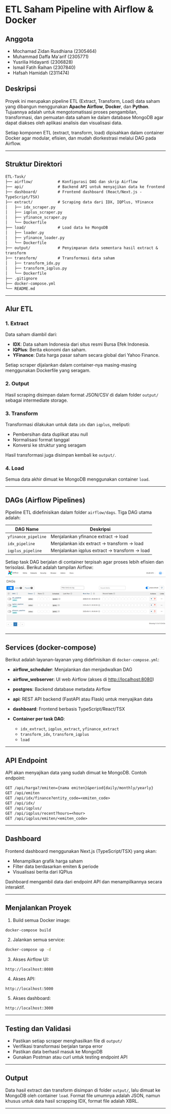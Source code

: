 # ETL Saham Pipeline with Airflow & Docker
## Anggota
- Mochamad Zidan Rusdhiana (2305464)
- Muhammad Daffa Ma'arif (2305771)
- Yusrilia Hidayanti (2306828)
- Ismail Fatih Raihan (2307840)
- Hafsah Hamidah (2311474)

## Deskripsi
Proyek ini merupakan pipeline ETL (Extract, Transform, Load) data saham yang dibangun menggunakan **Apache Airflow**, **Docker**, dan **Python**. Tujuannya adalah untuk mengotomatisasi proses pengambilan, transformasi, dan pemuatan data saham ke dalam database MongoDB agar dapat diakses oleh aplikasi analisis dan visualisasi data.

Setiap komponen ETL (extract, transform, load) dipisahkan dalam container Docker agar modular, efisien, dan mudah diorkestrasi melalui DAG pada Airflow.

---

## Struktur Direktori

```
ETL-Task/
├── airflow/           # Konfigurasi DAG dan skrip Airflow
├── api/               # Backend API untuk menyajikan data ke frontend
├── dashboard/         # Frontend dashboard (React/Next.js - TypeScript/TSX)
├── extract/           # Scraping data dari IDX, IQPlus, YFinance
│   ├── idx_scraper.py
│   ├── iqplus_scraper.py
│   ├── yfinance_scraper.py
│   └── Dockerfile
├── load/              # Load data ke MongoDB
│   ├── loader.py
│   ├── yfinance_loader.py
│   └── Dockerfile
├── output/            # Penyimpanan data sementara hasil extract & transform
├── transform/         # Transformasi data saham
│   ├── transform_idx.py
│   ├── transform_iqplus.py
│   └── Dockerfile
├── .gitignore
├── docker-compose.yml
└── README.md
```

---

## Alur ETL

### 1. Extract

Data saham diambil dari:

* **IDX**: Data saham Indonesia dari situs resmi Bursa Efek Indonesia.
* **IQPlus**: Berita ekonomi dan saham.
* **YFinance**: Data harga pasar saham secara global dari Yahoo Finance.

Setiap scraper dijalankan dalam container-nya masing-masing menggunakan Dockerfile yang seragam.

### 2. Output

Hasil scraping disimpan dalam format JSON/CSV di dalam folder `output/` sebagai intermediate storage.

### 3. Transform

Transformasi dilakukan untuk data `idx` dan `iqplus`, meliputi:

* Pembersihan data duplikat atau null
* Normalisasi format tanggal
* Konversi ke struktur yang seragam

Hasil transformasi juga disimpan kembali ke `output/`.

### 4. Load

Semua data akhir dimuat ke MongoDB menggunakan container `load`.

---

##  DAGs (Airflow Pipelines)

Pipeline ETL didefinisikan dalam folder `airflow/dags`. Tiga DAG utama adalah:

| DAG Name            | Deskripsi                                     |
| ------------------- | --------------------------------------------- |
| `yfinance_pipeline` | Menjalankan yfinance extract → load           |
| `idx_pipeline`      | Menjalankan idx extract → transform → load    |
| `iqplus_pipeline`   | Menjalankan iqplus extract → transform → load |

Setiap task DAG berjalan di container terpisah agar proses lebih efisien dan terisolasi.
Berikut adalah tampilan Airflow:
![](airflow.png)

---

##  Services (docker-compose)

Berikut adalah layanan-layanan yang didefinisikan di `docker-compose.yml`:

* **airflow\_scheduler**: Menjalankan dan menjadwalkan DAG
* **airflow\_webserver**: UI web Airflow (akses di [http://localhost:8080](http://localhost:8080))
* **postgres**: Backend database metadata Airflow
* **api**: REST API backend (FastAPI atau Flask) untuk menyajikan data
* **dashboard**: Frontend berbasis TypeScript/React/TSX
* **Container per task DAG**:

  * `idx_extract`, `iqplus_extract`, `yfinance_extract`
  * `transform_idx`, `transform_iqplus`
  * `load`

---

## API Endpoint

API akan menyajikan data yang sudah dimuat ke MongoDB. Contoh endpoint:

```
GET /api/harga?/emiten={nama emiten}&period{daily/monthly/yearly}
GET /api/emiten
GET /api/idx/finance?entity_code=<emiten_code>
GET /api/idx/
GET /api/iqplus/
GET /api/iqplus/recent?hours=<hour>
GET /api/iqplus/emiten/<emiten_code>

```

---

## Dashboard

Frontend dashboard menggunakan Next.js (TypeScript/TSX) yang akan:

* Menampilkan grafik harga saham
* Filter data berdasarkan emiten & periode
* Visualisasi berita dari IQPlus

Dashboard mengambil data dari endpoint API dan menampilkannya secara interaktif.

---

##  Menjalankan Proyek

1. Build semua Docker image:

```bash
docker-compose build
```

2. Jalankan semua service:

```bash
docker-compose up -d
```

3. Akses Airflow UI:

```
http://localhost:8080
```

4. Akses API:

```
http://localhost:5000
```

5. Akses dashboard:

```
http://localhost:3000
```

---

##  Testing dan Validasi

* Pastikan setiap scraper menghasilkan file di `output/`
* Verifikasi transformasi berjalan tanpa error
* Pastikan data berhasil masuk ke MongoDB
* Gunakan Postman atau curl untuk testing endpoint API

---

##  Output

Data hasil extract dan transform disimpan di folder `output/`, lalu dimuat ke MongoDB oleh container `load`. Format file umumnya adalah JSON, namun khusus untuk data hasil scrapping IDX, format file adalah XBRL.

---
